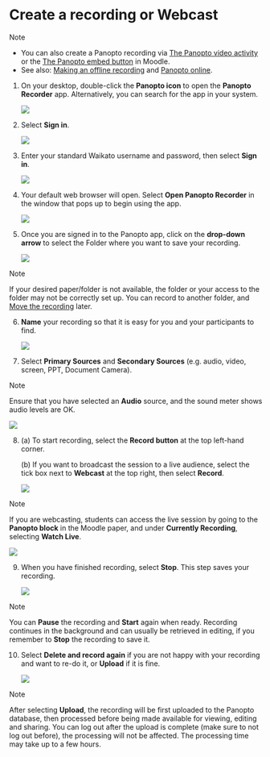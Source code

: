 # Create a recording or Webcast

> [!NOTE]
> * You can also create a Panopto recording via [The Panopto video activity](add-panopto-video-resource-in-moodle.md) or the [The Panopto embed button](the-panopto-embed-button.md) in Moodle.
> * See also: [Making an offline recording](making-an-offline-recording.md) and [Panopto online](record-in-a-browser.md).

1. On your desktop, double-click the **Panopto icon** to open the **Panopto Recorder** app. Alternatively, you can search for the app in your system.

	![](images/Panopto-2.png)

2. Select **Sign in**.

	![](images/panopto-signin-prompt.png)
   
3. Enter your standard Waikato username and password, then select **Sign in**.

	![](images/panoptosigninpage.jpg)

4. Your default web browser will open. Select **Open Panopto Recorder** in the window that pops up to begin using the app.

	![](images/panopto-select-open-panopto-recorder.png)

5. Once you are signed in to the Panopto app, click on the **drop-down arrow** to select the Folder where you want to save your recording.

	![](images/Panopto3.png)

> [!NOTE]
> If your desired paper/folder is not available, the folder or your access to the folder may not be correctly set up. You can record to another folder, and [Move the recording](move-panopto-recordings.md) later.

6. **Name** your recording so that it is easy for you and your participants to find.

	![](images/Panopto5.png)
   
7. Select **Primary Sources** and **Secondary Sources** (e.g. audio, video, screen, PPT, Document Camera).

> [!NOTE]
> Ensure that you have selected an **Audio** source, and the sound meter shows audio levels are OK.
> 
> ![](images/Panopto4.png)

8. (a) To start recording, select the **Record button** at the top left-hand corner.

   (b) If you want to broadcast the session to a live audience, select the tick box next to **Webcast** at the top right, then select **Record**.

	![](images/Webcast.png)

> [!NOTE]
> If you are webcasting, students can access the live session by going to the **Panopto block** in the Moodle paper, and under **Currently Recording**, selecting **Watch Live**.
> 
> ![](images/Watchlive.png)

9. When you have finished recording, select **Stop**. This step saves your recording.

	![](images/Panopto7.png)

> [!NOTE]
> You can **Pause** the recording and **Start** again when ready. Recording continues in the background and can usually be retrieved in editing, if you remember to **Stop** the recording to save it.

10. Select **Delete and record again** if you are not happy with your recording and want to re-do it, or **Upload** if it is fine.

	![](images/Panopto8.png)

> [!NOTE]
> After selecting **Upload**, the recording will be first uploaded to the Panopto database, then processed before being made available for viewing, editing and sharing. You can log out after the upload is complete (make sure to not log out before), the processing will not be affected. The processing time may take up to a few hours.

